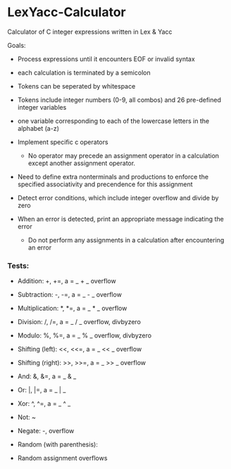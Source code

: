 # LexYacc-Calculator
Calculator of C integer expressions written in Lex &amp; Yacc


Goals: 
- Process expressions until it encounters EOF or invalid syntax
- each calculation is terminated by a semicolon 
- Tokens can be seperated by whitespace 
- Tokens include integer numbers (0-9, all combos) and 26 pre-defined integer variables
- one variable corresponding to each of the lowercase letters in the alphabet (a-z) 
- Implement specific c operators
    - No operator may precede an assignment operator in a calculation except another assignment operator. 

- Need to define extra nonterminals and productions to enforce the specified associativity and precendence for this assignment 
- Detect error conditions, which include integer overflow and divide by zero 
- When an error is detected, print an appropriate message indicating the error
    - Do not perform any assignments in a calculation after encountering an error 

### Tests: 
- Addition:           +, +=, a = _ + _ overflow
- Subtraction:        -, -=, a = _ - _ overflow
- Multiplication:     *, *=, a = _ * _ overflow
- Division:           /, /=, a = _ / _ overflow, divbyzero
- Modulo:             %, %=, a = _ % _ overflow, divbyzero
- Shifting (left):    <<, <<=, a = _ << _ overflow
- Shifting (right):   >>, >>=, a = _ >> _ overflow 
- And:                &, &=, a = _ & _ 
- Or:                 |, |=, a = _ | _
- Xor:                ^, ^=, a = _ ^ _
- Not:                ~
- Negate:             -, overflow

- Random (with parenthesis): 
- Random assignment overflows
